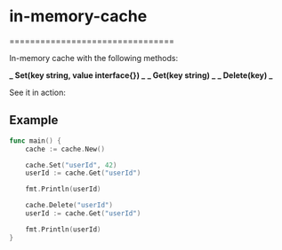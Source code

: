 # in-memory-cache
================================

In-memory cache with the following methods:

**_ Set(key string, value interface{}) _**
**_ Get(key string) _**
**_ Delete(key) _**

See it in action:
## Example

```go
func main() {
	cache := cache.New()

	cache.Set("userId", 42)
	userId := cache.Get("userId")

	fmt.Println(userId)

	cache.Delete("userId")
	userId := cache.Get("userId")

	fmt.Println(userId)
}
```
